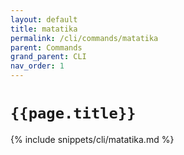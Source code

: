 ```yaml
---
layout: default
title: matatika
permalink: /cli/commands/matatika
parent: Commands
grand_parent: CLI
nav_order: 1
---
```


# `{{page.title}}`

{% include snippets/cli/matatika.md %}